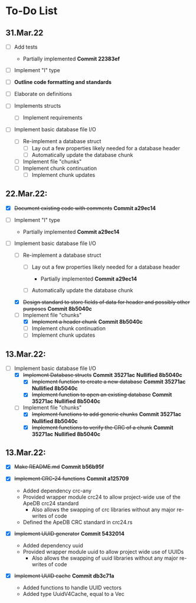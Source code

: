 # To-Do List

## 31.Mar.22
  - [ ] Add tests

    - Partially implemented **Commit 22383ef**

  - [ ] Implement "I" type
  - [ ] **Outline code formatting and standards**
  - [ ] Elaborate on definitions
  - [ ] Implements structs
    - [ ] Implement requirements
  - [ ] Implement basic database file I/O
    - [ ] Re-implement a database struct
      - [ ] Lay out a few properties likely needed for a database header
      - [ ] Automatically update the database chunk
    - [ ] Implement file "chunks"
    - [ ] Implement chunk continuation
      - [ ] Implement chunk updates

## 22.Mar.22:
- [X] ~~Document existing code with comments~~ **Commit a29ec14**
- [ ] Implement "I" type

  - Partially implemented **Commit a29ec14**

- [ ] Implement basic database file I/O
  - [ ] Re-implement a database struct
    - [ ] Lay out a few properties likely needed for a database header

      - Partially implemented **Commit a29ec14**
      

    - [ ] Automatically update the database chunk
  - [X] ~~Design standard to store fields of data for header and possibly other purposes~~ **Commit 8b5040c**
  - [ ] Implement file "chunks"
    - [X] ~~Implement a header chunk~~ **Commit 8b5040c**
    - [ ] Implement chunk continuation
    - [ ] Implement chunk updates

## 13.Mar.22:
  - [ ] Implement basic database file I/O
    - [X] ~~Implement Database structs~~ **Commit 35271ac** **Nullified 8b5040c**
      - [X] ~~Implement function to create a new database~~ **Commit 35271ac** **Nullified 8b5040c**
      - [X] ~~Implement function to open an existing database~~ **Commit 35271ac** **Nullified 8b5040c**
    - [ ] Implement file "chunks"
      - [X] ~~Implement functions to add generic chunks~~ **Commit 35271ac** **Nullified 8b5040c**
      - [X] ~~Implement functions to verify the CRC of a chunk~~ **Commit 35271ac** **Nullified 8b5040c**

## 13.Mar.22:
  - [X] ~~Make README.md~~ **Commit b56b95f**
  - [X] ~~Implement CRC-24 functions~~ **Commit a125709**

    - Added dependency crc-any
    - Provided wrapper module crc24 to allow project-wide use of the ApeDB crc24 standard
      - Also allows the swapping of crc libraries without any major re-writes of code
    - Defined the ApeDB CRC standard in crc24.rs

  - [X] ~~Implement UUID generator~~ **Commit 5432014**

    - Added dependency uuid
    - Provided wrapper module uuid to allow project wide use of UUIDs
      - Also allows the swapping of uuid libraries without any major re-writes of code

  - [X] ~~Implement UUID cache~~ **Commit db3c71a**

    - Added functions to handle UUID vectors
    - Added type UuidV4Cache, equal to a Vec<UuidV4>
